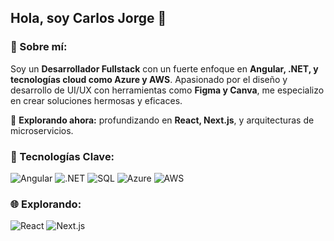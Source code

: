 ## Hola, soy Carlos Jorge 👋

### 🚀 Sobre mí:
Soy un **Desarrollador Fullstack** con un fuerte enfoque en **Angular, .NET, y tecnologías cloud como Azure y AWS**. Apasionado por el diseño y desarrollo de UI/UX con herramientas como **Figma y Canva**, me especializo en crear soluciones hermosas y eficaces.

🌱 **Explorando ahora:** profundizando en **React, Next.js**, y arquitecturas de microservicios.

### 💼 Tecnologías Clave:
![Angular](https://img.shields.io/badge/-Angular-DD0031?style=for-the-badge&logo=angular&logoColor=white)
![.NET](https://img.shields.io/badge/-.NET-512BD4?style=for-the-badge&logo=dotnet&logoColor=white)
![SQL](https://img.shields.io/badge/-SQL-336791?style=for-the-badge&logo=postgresql&logoColor=white)
![Azure](https://img.shields.io/badge/-Azure-0078D4?style=for-the-badge&logo=microsoftazure&logoColor=white)
![AWS](https://img.shields.io/badge/-AWS-232F3E?style=for-the-badge&logo=amazonaws&logoColor=white)

### 🌐 Explorando:
![React](https://img.shields.io/badge/-React-61DAFB?style=for-the-badge&logo=react&logoColor=black)
![Next.js](https://img.shields.io/badge/-Next.js-000000?style=for-the-badge&logo=next.js&logoColor=white)

